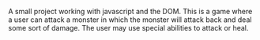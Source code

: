 A small project working with javascript and the DOM.
This is a game where a user can attack a monster in which the monster will attack back and deal some sort of damage. The user may use special abilities to attack or heal.
